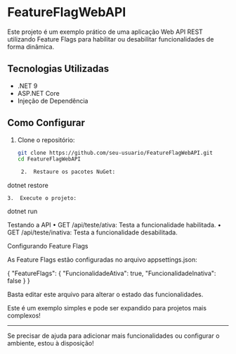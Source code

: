 # FeatureFlagWebAPI

Este projeto é um exemplo prático de uma aplicação Web API REST utilizando Feature Flags para habilitar ou desabilitar funcionalidades de forma dinâmica.

## Tecnologias Utilizadas
- .NET 9
- ASP.NET Core
- Injeção de Dependência

## Como Configurar
1. Clone o repositório:
   ```bash
   git clone https://github.com/seu-usuario/FeatureFlagWebAPI.git
   cd FeatureFlagWebAPI

	2.	Restaure os pacotes NuGet:

dotnet restore


	3.	Execute o projeto:

dotnet run



Testando a API
•	GET /api/teste/ativa: Testa a funcionalidade habilitada.
•	GET /api/teste/inativa: Testa a funcionalidade desabilitada.

Configurando Feature Flags

As Feature Flags estão configuradas no arquivo appsettings.json:

{
"FeatureFlags": {
"FuncionalidadeAtiva": true,
"FuncionalidadeInativa": false
}
}

Basta editar este arquivo para alterar o estado das funcionalidades.

Este é um exemplo simples e pode ser expandido para projetos mais complexos!

---

Se precisar de ajuda para adicionar mais funcionalidades ou configurar o ambiente, estou à disposição!